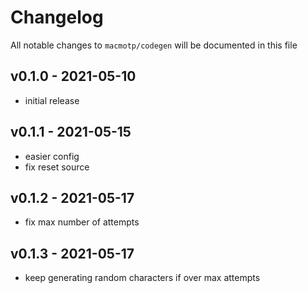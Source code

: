 # Changelog

All notable changes to `macmotp/codegen` will be documented in this file

## v0.1.0 - 2021-05-10

- initial release

## v0.1.1 - 2021-05-15

- easier config
- fix reset source

## v0.1.2 - 2021-05-17

- fix max number of attempts

## v0.1.3 - 2021-05-17

- keep generating random characters if over max attempts
